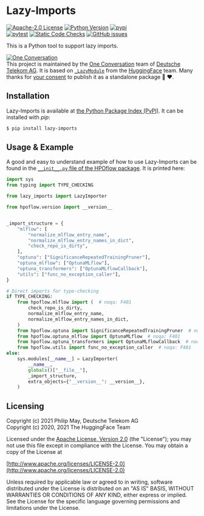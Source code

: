 # Lazy-Imports

[![Apache-2.0 License](https://img.shields.io/github/license/telekom/lazy-imports)](https://github.com/telekom/lazy-imports/blob/main/LICENSE)
[![Python Version](https://img.shields.io/pypi/pyversions/lazy-imports)](https://www.python.org)
[![pypi](https://img.shields.io/pypi/v/lazy-imports.svg)](https://pypi.python.org/pypi/lazy-imports)
<br/>
[![pytest](https://github.com/telekom/lazy-imports/actions/workflows/pytest.yml/badge.svg)](https://github.com/telekom/lazy-imports/actions/workflows/pytest.yml)
[![Static Code Checks](https://github.com/telekom/lazy-imports/actions/workflows/static_checks.yml/badge.svg)](https://github.com/telekom/lazy-imports/actions/workflows/static_checks.yml)
[![GitHub issues](https://img.shields.io/github/issues-raw/telekom/lazy-imports)](https://github.com/telekom/lazy-imports/issues)

This is a Python tool to support lazy imports.

[![One Conversation](https://raw.githubusercontent.com/telekom/lazy-imports/main/docs/source/imgs/1c-logo.png)](https://www.welove.ai/)
<br/>
This project is maintained by the [One Conversation](https://www.welove.ai/)
team of [Deutsche Telekom AG](https://www.telekom.com/).
It is based on
[`_LazyModule`](https://github.com/huggingface/transformers/blob/e218249b02465ec8b6029f201f2503b9e3b61feb/src/transformers/file_utils.py#L1945)
from the [HuggingFace](https://huggingface.co/) team. Many thanks for
[your consent](https://github.com/huggingface/transformers/issues/12861#issuecomment-886712209)
to publish it as a standalone package 🤗 ♥.

## Installation

Lazy-Imports is available at [the Python Package Index (PyPI)](https://pypi.org/project/lazy-imports/).
It can be installed with _pip_:

```bash
$ pip install lazy-imports
```

## Usage & Example

A good and easy to understand example of how to use Lazy-Imports can be found in the 
[`__init__.py` file of the HPOflow package](https://github.com/telekom/HPOflow/blob/1b26f3b86cad607dd89a31fa9135256d956948cb/hpoflow/__init__.py).
It is printed here:

```python
import sys
from typing import TYPE_CHECKING

from lazy_imports import LazyImporter

from hpoflow.version import __version__


_import_structure = {
    "mlflow": [
        "normalize_mlflow_entry_name",
        "normalize_mlflow_entry_names_in_dict",
        "check_repo_is_dirty",
    ],
    "optuna": ["SignificanceRepeatedTrainingPruner"],
    "optuna_mlflow": ["OptunaMLflow"],
    "optuna_transformers": ["OptunaMLflowCallback"],
    "utils": ["func_no_exception_caller"],
}

# Direct imports for type-checking
if TYPE_CHECKING:
    from hpoflow.mlflow import (  # noqa: F401
        check_repo_is_dirty,
        normalize_mlflow_entry_name,
        normalize_mlflow_entry_names_in_dict,
    )
    from hpoflow.optuna import SignificanceRepeatedTrainingPruner  # noqa: F401
    from hpoflow.optuna_mlflow import OptunaMLflow  # noqa: F401
    from hpoflow.optuna_transformers import OptunaMLflowCallback  # noqa: F401
    from hpoflow.utils import func_no_exception_caller  # noqa: F401
else:
    sys.modules[__name__] = LazyImporter(
        __name__,
        globals()["__file__"],
        _import_structure,
        extra_objects={"__version__": __version__},
    )
```

## Licensing

Copyright (c) 2021 Philip May, Deutsche Telekom AG<br/>
Copyright (c) 2020, 2021 The HuggingFace Team

Licensed under the [Apache License, Version 2.0](https://github.com/telekom/lazy-imports/blob/main/LICENSE) (the "License");
you may not use this file except in compliance with the License.
You may obtain a copy of the License at

[http://www.apache.org/licenses/LICENSE-2.0](http://www.apache.org/licenses/LICENSE-2.0)

Unless required by applicable law or agreed to in writing, software
distributed under the License is distributed on an "AS IS" BASIS,
WITHOUT WARRANTIES OR CONDITIONS OF ANY KIND, either express or implied.
See the License for the specific language governing permissions and
limitations under the License.
